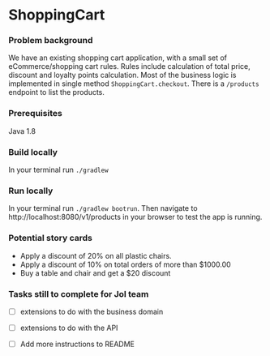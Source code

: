 # ShoppingCart


### Problem background

We have an existing shopping cart application, with a small set of eCommerce/shopping cart rules. 
Rules include calculation of total price, discount and loyalty points calculation. 
Most of the business logic is implemented in single method `ShoppingCart.checkout`.
There is a `/products` endpoint to list the products. 

### Prerequisites

Java 1.8

### Build locally

In your terminal run `./gradlew`

### Run locally

In your terminal run `./gradlew bootrun`. Then navigate to http://localhost:8080/v1/products in your browser to test the app is running.


### Potential story cards

* Apply a discount of 20% on all plastic chairs.
* Apply a discount of 10% on total orders of more than $1000.00
* Buy a table and chair and get a $20 discount 


### Tasks still to complete for JoI team

- [ ] extensions to do with the business domain
- [ ] extensions to do with the API
- [ ] Add more instructions to README





